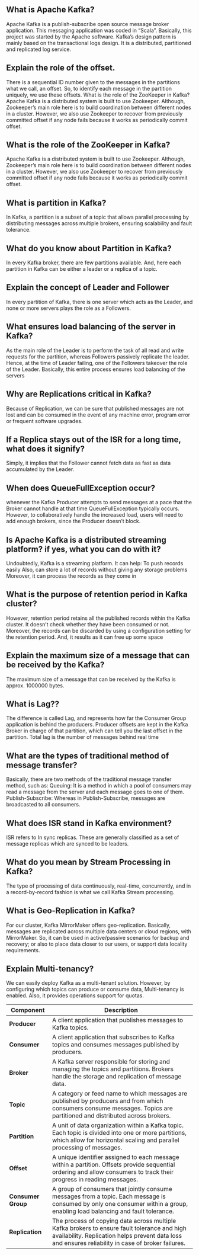 What is Apache Kafka?
------------------------
Apache Kafka is a publish-subscribe open source message broker application. This messaging application was coded in “Scala”. 
Basically, this project was started by the Apache software. Kafka’s design pattern is mainly based on the transactional logs design.
It is a distributed, partitioned and replicated log service.


Explain the role of the offset.
---------------------------------
There is a sequential ID number given to the messages in the partitions what we call, an offset. So, to identify each message in the partition uniquely, we use these offsets.
What is the role of the ZooKeeper in Kafka?
Apache Kafka is a distributed system is built to use Zookeeper. Although, Zookeeper’s main role here is to build coordination between different nodes in a cluster. 
However, we also use Zookeeper to recover from previously committed offset if any node fails because it works as periodically commit offset.


What is the role of the ZooKeeper in Kafka?
-----------------------------------------------
Apache Kafka is a distributed system is built to use Zookeeper. Although, Zookeeper’s main role here is to build coordination between different nodes in a cluster. 
However, we also use Zookeeper to recover from previously committed offset if any node fails because it works as periodically commit offset.

What is partition in Kafka?
---------------------------
In Kafka, a partition is a subset of a topic that allows parallel processing by distributing messages across multiple brokers, ensuring scalability and fault tolerance.

What do you know about Partition in Kafka?
--------------------------------------------
In every Kafka broker, there are few partitions available. And, here each partition in Kafka can be either a leader or a replica of a topic.

Explain the concept of Leader and Follower
--------------------------------------------
In every partition of Kafka, there is one server which acts as the Leader, and none or more servers plays the role as a Followers.

What ensures load balancing of the server in Kafka?
------------------------------------------------------
As the main role of the Leader is to perform the task of all read and write requests for the partition, whereas Followers passively replicate the leader. 
Hence, at the time of Leader failing, one of the Followers takeover the role of the Leader. Basically, this entire process ensures load balancing of the servers

Why are Replications critical in Kafka?
-----------------------------------------
Because of Replication, we can be sure that published messages are not lost and can be consumed in the event of any machine error, program error or frequent software upgrades.

If a Replica stays out of the ISR for a long time, what does it signify?
-------------------------------------------------------------------------
Simply, it implies that the Follower cannot fetch data as fast as data accumulated by the Leader.

When does QueueFullException occur?
------------------------------------------
whenever the Kafka Producer attempts to send messages at a pace that the Broker cannot handle at that time QueueFullException typically occurs. 
However, to collaboratively handle the increased load, users will need to add enough brokers, since the Producer doesn’t block.


Is Apache Kafka is a distributed streaming platform? if yes, what you can do with it?
---------------------------------------------------------------------------------------
Undoubtedly, Kafka is a streaming platform. It can help:
To push records easily
Also, can store a lot of records without giving any storage problems
Moreover, it can process the records as they come in


What is the purpose of retention period in Kafka cluster?
-----------------------------------------------------------
However, retention period retains all the published records within the Kafka cluster. It doesn’t check whether they have been consumed or not. 
Moreover, the records can be discarded by using a configuration setting for the retention period. And, it results as it can free up some space

Explain the maximum size of a message that can be received by the Kafka?
--------------------------------------------------------------------------
The maximum size of a message that can be received by the Kafka is approx. 1000000 bytes.

What is Lag??
--------------
The difference is called Lag, and represents how far the Consumer Group application is behind the producers. 
Producer offsets are kept in the Kafka Broker in charge of that partition, which can tell you the last offset in the partition.
Total lag is the number of messages behind real time

What are the types of traditional method of message transfer?
---------------------------------------------------------------
Basically, there are two methods of the traditional message transfer method, such as:
Queuing: It is a method in which a pool of consumers may read a message from the server and each message goes to one of them.
Publish-Subscribe: Whereas in Publish-Subscribe, messages are broadcasted to all consumers.



What does ISR stand in Kafka environment?
-------------------------------------------
ISR refers to In sync replicas. 
These are generally classified as a set of message replicas which are synced to be leaders.

What do you mean by Stream Processing in Kafka?
------------------------------------------------
The type of processing of data continuously, real-time,  concurrently, and in a record-by-record fashion is what we call Kafka Stream processing.

What is Geo-Replication in Kafka?
----------------------------------
For our cluster, Kafka MirrorMaker offers geo-replication. Basically, messages are replicated across multiple data centers or cloud regions, with MirrorMaker. 
So, it can be used in active/passive scenarios for backup and recovery; or also to place data closer to our users, or support data locality requirements.

Explain Multi-tenancy?
-----------------------
We can easily deploy Kafka as a multi-tenant solution. However, by configuring which topics can produce or consume data, Multi-tenancy is enabled. Also, it provides operations support for quotas.



| **Component**      | **Description**                                                                                                                                         |
|--------------------|---------------------------------------------------------------------------------------------------------------------------------------------------------|
| **Producer**       | A client application that publishes messages to Kafka topics.                                                                                           |
| **Consumer**       | A client application that subscribes to Kafka topics and consumes messages published by producers.                                                      |
| **Broker**         | A Kafka server responsible for storing and managing the topics and partitions. Brokers handle the storage and replication of message data.              |
| **Topic**          | A category or feed name to which messages are published by producers and from which consumers consume messages. Topics are partitioned and distributed across brokers. |
| **Partition**      | A unit of data organization within a Kafka topic. Each topic is divided into one or more partitions, which allow for horizontal scaling and parallel processing of messages. |
| **Offset**         | A unique identifier assigned to each message within a partition. Offsets provide sequential ordering and allow consumers to track their progress in reading messages. |
| **Consumer Group** | A group of consumers that jointly consume messages from a topic. Each message is consumed by only one consumer within a group, enabling load balancing and fault tolerance. |
| **Replication**    | The process of copying data across multiple Kafka brokers to ensure fault tolerance and high availability. Replication helps prevent data loss and ensures reliability in case of broker failures. |





